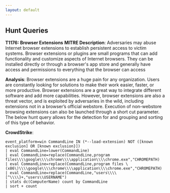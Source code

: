 ```yaml
---
layout: default
---
```


## <i class="fa-solid fa-bullseye" style="color:#191970" aria-hidden="true"></i> Hunt Queries

__T1176: Browser Extensions__
__MITRE Description__: Adversaries may abuse Internet browser extensions to establish persistent access to victim systems. Browser extensions or plugins are small programs that can add functionality and customize aspects of Internet browsers. They can be installed directly or through a browser's app store and generally have access and permissions to everything that the browser can access

__Analysis__: Browser extensions are a huge pain for any organization. Users are constantly looking for solutions to make their work easier, faster, or more productive. Browser extensions are a great way to integrate different software and add more capabilities. However, browser extensions are also a threat vector, and is exploited by adversaries in the wild, including extensions not in a browser’s official webstore. Execution of non-webstore browsing extensions can also be launched through a short cut parameter. The below hunt query allows for the detection for and grouping and sorting of this type of behavior.

__CrowdStrike__:
```
event_platform=win CommandLine IN (*--load-extension) NOT ([known exclusion] OR [known exclusion}])
| eval CommandLine=lower(CommandLine)
| eval CommandLine=replace(CommandLine,program files\\\\google\\\\chrome\\\\application\\\\chrome.exe","CHROMEPATH)
| eval CommandLine=replace(CommandLine,program files \(x86\)\\\\google\\\\chrome\\\\application\\\\chrome.exe","CHROMEPATH)
| eval CommandLine=replace(CommandLine,"users\\\\[^\\\\}+,"users\\USERNAME")
| stats dc(ComputerName) count by CommandLine
| sort + count
```